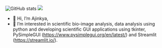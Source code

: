 ![GitHub stats](https://github-readme-stats.vercel.app/api?username=ajinkya-kulkarni&show_icons=true&theme=transparent&count_private=true)
![](http://github-profile-summary-cards.vercel.app/api/cards/most-commit-language?username=ajinkya-kulkarni&theme=github_dark)

- 👋 Hi, I’m Ajinkya, 
- 👀 I’m interested in scientific bio-image analysis, data analysis using python and developing scientific GUI applications using tkinter, PySimpleGUI (https://www.pysimplegui.org/en/latest/) and Streamlit (https://streamlit.io/).

<!-- ![](http://github-profile-summary-cards.vercel.app/api/cards/profile-details?username=ajinkya-kulkarni&theme=github_dark)
![](http://github-profile-summary-cards.vercel.app/api/cards/repos-per-language?username=ajinkya-kulkarni&theme=github_dark)
![](http://github-profile-summary-cards.vercel.app/api/cards/most-commit-language?username=ajinkya-kulkarni&theme=github_dark)
![](http://github-profile-summary-cards.vercel.app/api/cards/stats?username=ajinkya-kulkarni&theme=github_dark)
![](http://github-profile-summary-cards.vercel.app/api/cards/productive-time?username=ajinkya-kulkarni&theme=github_dark&utcOffset=8)
<!----
ajinkya-kulkarni/ajinkya-kulkarni is a ✨ special ✨ repository because its `README.md` (this file) appears on your GitHub profile.
You can click the Preview link to take a look at your changes.
---->
